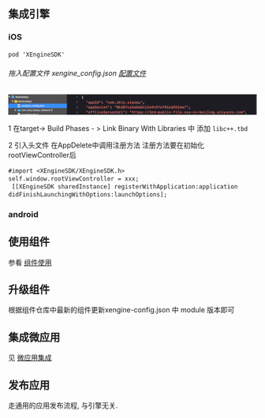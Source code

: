 ## 集成引擎
### iOS

```objective-c
pod 'XEngineSDK'
```

###### 拖入配置文件 xengine_config.json [配置文件](./docs/configfile/config.md)

![image-20200813135431074](assets/image-20200813135431074.png)



1 在target-> Build Phases - > Link Binary With Libraries 中 添加 `libc++.tbd`

2 引入头文件 在AppDelete中调用注册方法 注册方法要在初始化rootViewController后

```objc
#import <XEngineSDK/XEngineSDK.h>
self.window.rootViewController = xxx;
 [[XEngineSDK sharedInstance] registerWithApplication:application didFinishLaunchingWithOptions:launchOptions];
```



### android


## 使用组件
参看   [组件使用](./docs/modules/组件-使用.md)


## 升级组件
根据组件仓库中最新的组件更新xengine-config.json 中 module 版本即可

## 集成微应用
见 [微应用集成](./docs/microApp/微应用-集成.md)
## 发布应用
走通用的应用发布流程, 与引擎无关.
